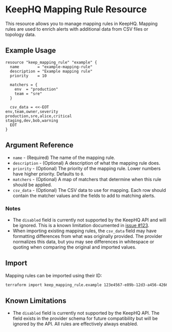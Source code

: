 # KeepHQ Mapping Rule Resource

This resource allows you to manage mapping rules in KeepHQ. Mapping rules are used to enrich alerts with additional data from CSV files or topology data.

## Example Usage

```hcl
resource "keep_mapping_rule" "example" {
  name        = "example-mapping-rule"
  description = "Example mapping rule"
  priority    = 10
  
  matchers = {
    env  = "production"
    team = "sre"
  }

  csv_data = <<-EOT
env,team,owner,severity
production,sre,alice,critical
staging,dev,bob,warning
  EOT
}
```

## Argument Reference

* `name` - (Required) The name of the mapping rule.
* `description` - (Optional) A description of what the mapping rule does.
* `priority` - (Optional) The priority of the mapping rule. Lower numbers have higher priority. Defaults to `0`.
* `matchers` - (Optional) A map of matchers that determine when this rule should be applied.
* `csv_data` - (Optional) The CSV data to use for mapping. Each row should contain the matcher values and the fields to add to matching alerts.

### Notes

* The `disabled` field is currently not supported by the KeepHQ API and will be ignored. This is a known limitation documented in [issue #123](https://github.com/keephq/keep/issues/123).
* When importing existing mapping rules, the `csv_data` field may have formatting differences from what was originally provided. The provider normalizes this data, but you may see differences in whitespace or quoting when comparing the original and imported values.

## Import

Mapping rules can be imported using their ID:

```bash
terraform import keep_mapping_rule.example 123e4567-e89b-12d3-a456-426614174000
```

## Known Limitations

* The `disabled` field is currently not supported by the KeepHQ API. The field exists in the provider schema for future compatibility but will be ignored by the API. All rules are effectively always enabled.

